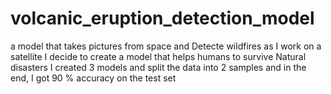 # volcanic_eruption_detection_model
a model that takes pictures from space and Detecte wildfires
as I work on a satellite I decide to create a model that helps humans to survive Natural disasters 
I created 3 models and split the data into 2 samples and in the end, 
I got 90 % accuracy on the test set
